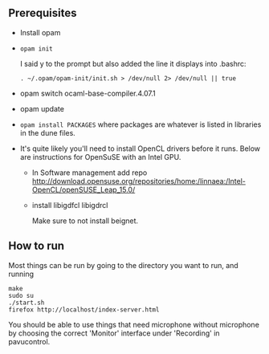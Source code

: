 Prerequisites
-------------

* Install opam

* `opam init`
  
    I said y to the prompt but also added the line it displays into .bashrc:
  
    `. ~/.opam/opam-init/init.sh > /dev/null 2> /dev/null || true`

* opam switch ocaml-base-compiler.4.07.1

* opam update

* `opam install PACKAGES`
  where packages are whatever is listed in libraries in the dune files.

* It's quite likely you'll need to install OpenCL drivers before it runs. Below
  are instructions for OpenSuSE with an Intel GPU.

  + In Software management add repo
    http://download.opensuse.org/repositories/home:/linnaea:/Intel-OpenCL/openSUSE_Leap_15.0/

  + install
    libigdfcl
    libigdrcl

    Make sure to not install beignet.

How to run
-----------

Most things can be run by going to the directory you want to run, and running

```
make
sudo su
./start.sh
firefox http://localhost/index-server.html
```

You should be able to use things that need microphone without microphone by
choosing the correct 'Monitor' interface under 'Recording' in pavucontrol.

